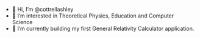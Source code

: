- 👋 Hi, I’m @cottrellashley
- 👀 I’m interested in Theoretical Physics, Education and Computer Science
- 🌱 I’m currently building my first General Relativity Calculator application.

<!---
cottrellashley/cottrellashley is a ✨ special ✨ repository because its `README.md` (this file) appears on your GitHub profile.
You can click the Preview link to take a look at your changes.
--->
